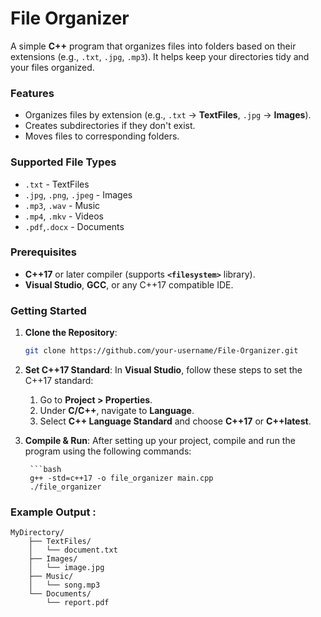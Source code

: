 # File Organizer

A simple **C++** program that organizes files into folders based on their extensions (e.g., `.txt`, `.jpg`, `.mp3`). It helps keep your directories tidy and your files organized.

### Features

- Organizes files by extension (e.g., `.txt` → **TextFiles**, `.jpg` → **Images**).
- Creates subdirectories if they don't exist.
- Moves files to corresponding folders.

### Supported File Types

- `.txt` - TextFiles
- `.jpg`, `.png`, `.jpeg` - Images
- `.mp3`, `.wav` - Music
- `.mp4`, `.mkv` - Videos
- `.pdf`,`.docx` - Documents

### Prerequisites

- **C++17** or later compiler (supports **`<filesystem>`** library).
- **Visual Studio**, **GCC**, or any C++17 compatible IDE.

### Getting Started

1. **Clone the Repository**:
   ```bash
   git clone https://github.com/your-username/File-Organizer.git


2. **Set C++17 Standard**:
    In **Visual Studio**, follow these steps to set the C++17 standard:
    1. Go to **Project > Properties**.
    2. Under **C/C++**, navigate to **Language**.
    3. Select **C++ Language Standard** and choose **C++17** or **C++latest**.

3. **Compile & Run**:
    After setting up your project, compile and run the program using the following commands:

        ```bash
        g++ -std=c++17 -o file_organizer main.cpp
        ./file_organizer


### Example Output :
    MyDirectory/
        ├── TextFiles/
        │   └── document.txt
        ├── Images/
        │   └── image.jpg
        ├── Music/
        │   └── song.mp3
        └── Documents/
            └── report.pdf
